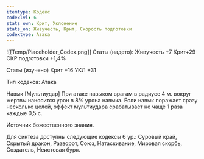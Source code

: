 ```yaml
---
itemtype: Кодекс
codexlvl: 6
stats_own: Крит, Уклонение
stats_on: Живучесть, Крит, Скорость подготовки
codextype: Атака
---
```

![[Temp/Placeholder_Codex.png]]
Статы (надето):
Живучесть +7
Крит+29
СКР подготовки +1,4%

Статы (изучено)
Крит +16
УКЛ +31

Тип кодекса: Атака


Навык
[Мультиудар]
При атаке навыком врагам в радиусе 4 м. вокруг жертвы наносится урон в 8% урона навыка. Если навык поражает сразу несколько целей, эффект мультиудара срабатывает не чаще 1 раза каждые 0,5 с.

Источник божественного знания.



Для синтеза доступны следующие кодексы 6 ур.: Суровый край, Скрытый дракон, Разворот, Союз, Натаскивание, Мировая скорбь, Создатель, Неистовая буря.
